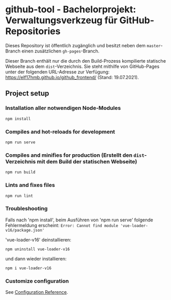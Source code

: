 # github-tool - Bachelorprojekt: Verwaltungsverkzeug für GitHub-Repositories

Dieses Repository ist öffentlich zugänglich und besitzt neben dem ``master``-Branch einen zusätzlichen ``gh-pages``-Branch. 

Dieser Branch enthält nur die durch den Build-Prozess kompilierte statische Webseite aus dem ``dist``-Verzeichnis. Sie steht mithilfe von GitHub-Pages unter der folgenden URL-Adresse zur Verfügung:
https://elf17hmb.github.io/github_frontend/ (Stand: 19.07.2021).


## Project setup 
### Installation aller notwendigen Node-Modules
```
npm install
```

### Compiles and hot-reloads for development
```
npm run serve
```

### Compiles and minifies for production (Erstellt den ``dist``-Verzeichnis mit dem Build der statischen Webseite)
```
npm run build
```

### Lints and fixes files
```
npm run lint
```
### Troubleshooting

Falls nach 'npm install', beim Ausführen von 'npm run serve' folgende Fehlermeldung erscheint:
``
Error: Cannot find module 'vue-loader-v16/package.json'
``

'vue-loader-v16' deinstallieren:

```
npm uninstall vue-loader-v16
```
und dann wieder installieren:
```
npm i vue-loader-v16
```



### Customize configuration
See [Configuration Reference](https://cli.vuejs.org/config/).
